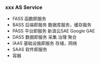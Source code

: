 ### xxx AS Service
- FASS 函数即服务
- BASS 后端即服务
数据库服务，缓存服务
- PASS 平台即服务
新浪云SAE Google GAE
- DASS 数据即服务
采集 治理 聚合
- IAAS 基础设施即服务
存储，网络
- SAAS 软件即服务
- 容器